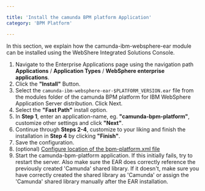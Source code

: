 ```yaml
---

title: 'Install the camunda BPM platform Application'
category: 'BPM Platform'

---
```



In this section, we explain how the camunda-ibm-websphere-ear module can be installed using the WebShere Integrated Solutions Console.

1.  Navigate to the Enterprise Applications page using the navigation path **Applications** / **Application Types** / **WebSphere enterprise applications**.
2.  Click the **"Install"** Button.
3.  Select the <code>camunda-ibm-websphere-ear-$PLATFORM_VERSION.ear</code> file from the modules folder of the camunda BPM platform for IBM WebSphere Application Server distribution. Click Next.
4.  Select the **"Fast Path"** install option.
5.  In **Step 1**, enter an application-name, eg. **"camunda-bpm-platform"**, customize other settings and click **"Next"**.
6.  Continue through **Steps 2-4**, customize to your liking and finish the installation in **Step 4** by clicking **"Finish"**.
7.  Save the configuration.
8.  (optional) [Configure location of the bpm-platform.xml file](ref:/api-references/deployment-descriptors/#descriptors-bpm-platformxml-configure-location-of-the-bpm-platformxml-file)
9.  Start the camunda-bpm-platform application. If this initially fails, try to restart the server. Also make sure the EAR does correctly reference the previously created 'Camunda' shared library.
    If it doesn't, make sure you have correctly created the shared library as 'Camunda' or assign the 'Camunda' shared library manually after the EAR installation.
